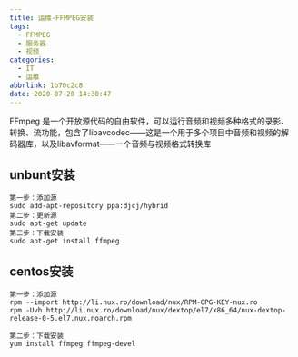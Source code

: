 ```yaml
---
title: 运维-FFMPEG安装
tags:
  - FFMPEG
  - 服务器
  - 视频
categories:
  - IT
  - 运维
abbrlink: 1b70c2c8
date: 2020-07-20 14:30:47
---
```

FFmpeg 是一个开放源代码的自由软件，可以运行音频和视频多种格式的录影、转换、流功能，包含了libavcodec——这是一个用于多个项目中音频和视频的解码器库，以及libavformat——一个音频与视频格式转换库
<!-- more -->

## unbunt安装
```
第一步：添加源
sudo add-apt-repository ppa:djcj/hybrid
第二步：更新源
sudo apt-get update
第三步：下载安装
sudo apt-get install ffmpeg
```

## centos安装
```
第一步：添加源
rpm --import http://li.nux.ro/download/nux/RPM-GPG-KEY-nux.ro
rpm -Uvh http://li.nux.ro/download/nux/dextop/el7/x86_64/nux-dextop-release-0-5.el7.nux.noarch.rpm

第二步：下载安装
yum install ffmpeg ffmpeg-devel

```